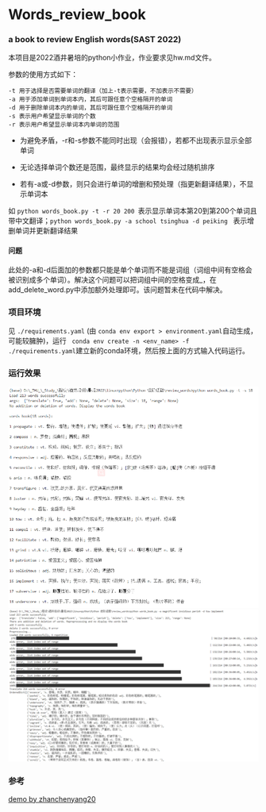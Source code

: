 # Words_review_book

### a book to review English words(SAST 2022)

本项目是2022酒井暑培的python小作业，作业要求见hw.md文件。

参数的使用方式如下：

```
-t 用于选择是否需要单词的翻译（加上-t表示需要，不加表示不需要）
-a 用于添加单词到单词本内，其后可跟任意个空格隔开的单词
-d 用于删除单词本内的单词，其后可跟任意个空格隔开的单词
-s 表示用户希望显示单词的个数
-r 表示用户希望显示单词本内单词的范围
```

* 为避免矛盾，-r和-s参数不能同时出现（会报错），若都不出现表示显示全部单词
* 无论选择单词个数还是范围，最终显示的结果均会经过随机排序

* 若有-a或-d参数，则只会进行单词的增删和预处理（指更新翻译结果），不显示单词本

如 `python words_book.py -t -r 20 200 `表示显示单词本第20到第200个单词且带中文翻译；`python words_book.py -a school tsinghua -d peiking ` 表示增删单词并更新翻译结果

#### 问题
此处的-a和-d后面加的参数都只能是单个单词而不能是词组（词组中间有空格会被识别成多个单词）。解决这个问题可以把词组中间的空格变成_，在add_delete_word.py中添加额外处理即可。该问题暂未在代码中解决。

### 项目环境

见  `./requirements.yaml` (由 `conda env export > environment.yaml`自动生成，可能较臃肿)，运行 ` conda env create -n <env_name> -f ./requirements.yaml`建立新的conda环境，然后按上面的方式输入代码运行。

### 运行效果

![1660981365262](image/README/1660981365262.png "单词本显示")![1660981556439](image/README/1660981556439.png "增删单词")

### 参考

[demo by zhanchenyang20](https://github.com/zhaochenyang20/TOFEL_words_reviewer)
